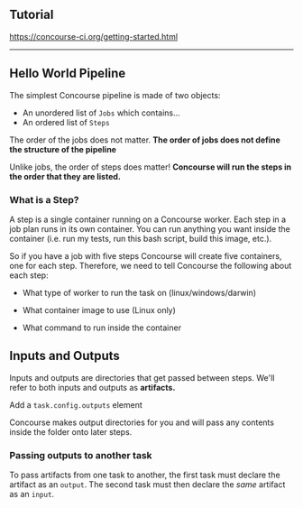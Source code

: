 ## Tutorial
https://concourse-ci.org/getting-started.html

---

## Hello World Pipeline
The simplest Concourse pipeline is made of two objects:

- An unordered list of `Jobs` which contains...
- An ordered list of `Steps`

The order of the jobs does not matter. **The order of jobs does not define the structure of the pipeline**

Unlike jobs, the order of steps does matter! **Concourse will run the steps in the order that they are listed.**

### What is a Step?
A step is a single container running on a Concourse worker. Each step in a job plan runs in its own container. You can run anything you want inside the container (i.e. run my tests, run this bash script, build this image, etc.).

So if you have a job with five steps Concourse will create five containers, one for each step. Therefore, we need to tell Concourse the following about each step:

- What type of worker to run the task on (linux/windows/darwin)

- What container image to use (Linux only)

- What command to run inside the container

## Inputs and Outputs
Inputs and outputs are directories that get passed between steps. We'll refer to both inputs and outputs as **artifacts.**

Add a `task.config.outputs` element

Concourse makes output directories for you and will pass any contents inside the folder onto later steps.

### Passing outputs to another task
To pass artifacts from one task to another, the first task must declare the artifact as an `output`. The second task must then declare the *same* artifact as an `input`.